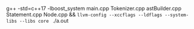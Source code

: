 g++ -std=c++17 -lboost_system main.cpp Tokenizer.cpp astBuilder.cpp Statement.cpp Node.cpp && `llvm-config --xccflags --ldflags --system-libs --libs core ` ./a.out
